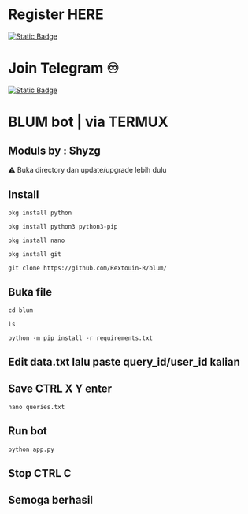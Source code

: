 # Register HERE
[![Static Badge](https://img.shields.io/badge/Telegram-Bot%20Link-Link?style=for-the-badge&logo=Telegram&logoColor=white&logoSize=auto&color=blue)](        )

# Join Telegram  ♾︎ 
[![Static Badge](https://img.shields.io/badge/Telegram-Airdrop◾unlimited-Link?style=for-the-badge&logo=Telegram&logoColor=white&logoSize=auto&color=blue)](https://t.me/UNLXairdop)



# BLUM bot | via TERMUX 

## Moduls by : Shyzg
⚠️ Buka directory dan update/upgrade lebih dulu
## Install 
```
pkg install python
```
```
pkg install python3 python3-pip
```
```
pkg install nano
```
```
pkg install git
```
```
git clone https://github.com/Rextouin-R/blum/
```
## Buka file
```
cd blum
```
```
ls
```
```
python -m pip install -r requirements.txt
```
## Edit data.txt lalu paste query_id/user_id kalian
## Save CTRL X Y enter
```
nano queries.txt
```
## Run bot
```
python app.py
```
## Stop CTRL C

## Semoga berhasil 
